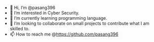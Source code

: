 - 👋 Hi, I’m @pasang396
- 👀 I’m interested in Cyber Security.
- 🌱 I’m currently learning programming language.
- 💞️ I’m looking to collaborate on small projects to contribute what I am skilled to.
- 📫 How to reach me @https://github.com/pasang396
<!---
pasang396/pasang396 is a ✨ special ✨ repository because its `README.md` (this file) appears on your GitHub profile.
You can click the Preview link to take a look at your changes.
--->
